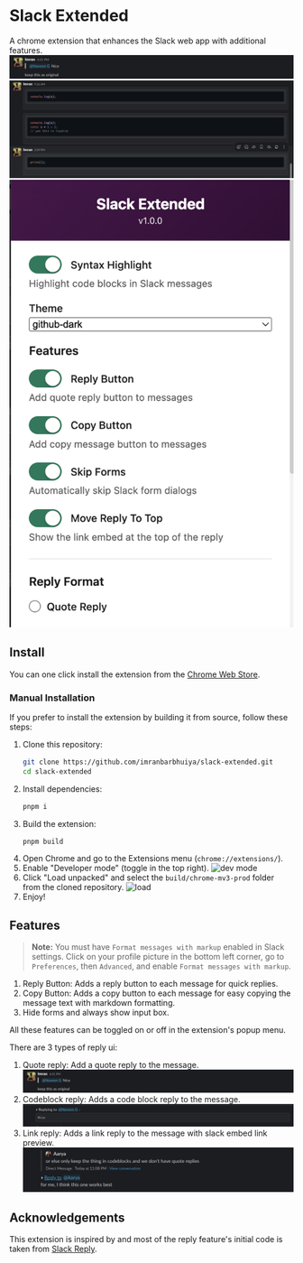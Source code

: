 # Slack Extended

A chrome extension that enhances the Slack web app with additional features.
![quote](/.github/quote.png)
![syntax highlight](/.github/syntax.png)
![popup](/.github/popup.png)

## Install

You can one click install the extension from the [Chrome Web Store](https://chrome.google.com/webstore/detail/slack-extended/nfpkgencphfibchjlcfkgikamdiekepp).

### Manual Installation

If you prefer to install the extension by building it from source, follow these steps:

1. Clone this repository:
   ```sh
   git clone https://github.com/imranbarbhuiya/slack-extended.git
   cd slack-extended
   ```
2. Install dependencies:
   ```sh
   pnpm i
   ```
3. Build the extension:
   ```sh
   pnpm build
   ```
4. Open Chrome and go to the Extensions menu (`chrome://extensions/`).
5. Enable "Developer mode" (toggle in the top right).
   ![dev mode](./images/devmode.png)
6. Click "Load unpacked" and select the `build/chrome-mv3-prod` folder from the cloned repository.
   ![load](./images/load.png)
7. Enjoy!

## Features

> **Note:** You must have `Format messages with markup` enabled in Slack settings.
> Click on your profile picture in the bottom left corner, go to `Preferences`, then `Advanced`, and enable `Format messages with markup`.

1. Reply Button: Adds a reply button to each message for quick replies.
2. Copy Button: Adds a copy button to each message for easy copying the message text with markdown formatting.
3. Hide forms and always show input box.

All these features can be toggled on or off in the extension's popup menu.

There are 3 types of reply ui:

1. Quote reply: Add a quote reply to the message.
   ![quote](/.github/quote.png)
2. Codeblock reply: Adds a code block reply to the message.
   ![codeblock](/.github/codeblock.png)
3. Link reply: Adds a link reply to the message with slack embed link preview.
   ![link](/.github/link.png)

## Acknowledgements

This extension is inspired by and most of the reply feature's initial code is taken from [Slack Reply](https://github.com/pashpashpash/slack-reply).
